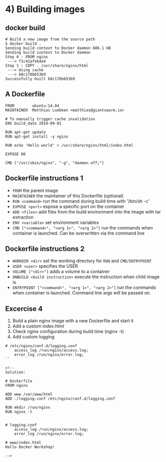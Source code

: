 # 4) Building images


## docker build

```
# Build a new image from the source path
$ docker build .
Sending build context to Docker daemon 686.1 kB
Sending build context to Docker daemon
Step 0 : FROM nginx
 ---> f1c42afeb4a4
Step 1 : COPY . /usr/share/nginx/html
 ---> Using cache
 ---> b8c178b653b9
Successfully built b8c178b653b9
```


## A Dockerfile
```
FROM        ubuntu:14.04
MAINTAINER  Matthias Luebken <matthias@giantswarm.io>

# To manually trigger cache invalidation
ENV build_date 2014-09-01

RUN apt-get update
RUN apt-get install -y nginx

RUN echo 'Hello world' > /usr/share/nginx/html/index.html

EXPOSE 80

CMD ["/usr/sbin/nginx", "-g", "daemon off;"]
```


## Dockerfile instructions 1

* `FROM` the parent image
* `MAINTAINER` the maintainer of this Dockerfile (optional)
* `RUN <command>` run the command during build time with '/bin/sh -c'
* `EXPOSE <port>` expose a specific port on the container
* `ADD <files>` add files from the build environment into the image with tar extraction
* `ENV <variable>` set environment variables
* `CMD ["<command>", "<arg 1>", "<arg 2>"]` run the commands when container is launched. Can be overwritten via the command line


## Dockerfile instructions 2

* `WORKDIR <dir>` set the working directory for `RUN` and `CMD/ENTRYPOINT`
* `USER <user>` specifies the USER 
* `VOLUME ["<dir>"]` adds a volume to a container
* `ONBUILD <build instruction>` execute the instruction when child image is 
* `ENTRYPOINT ["<command>", "<arg 1>", "<arg 2>"]` run the commands when container is launched. Command line args will be passed on.


## Excercise 4

1. Build a plain nginx image with a new Dockerfile and start it
2. Add a custom index.html
3. Check nginx configuration during build time (nginx -t)
4. Add custom logging

```
# /etc/nginx/conf.d/logging.conf
    access_log /run/nginx/access.log;
    error_log /run/nginx/error.log;
``

<!--
Solution:

# Dockerfile
FROM nginx

ADD www /var/www/html
ADD ./logging.conf /etc/nginx/conf.d/logging.conf

RUN mkdir /run/nginx
RUN nginx -t


# logging.conf
    access_log /run/nginx/access.log;
    error_log /run/nginx/error.log;

# www/index.html
Hallo Docker Workshop!

-->
